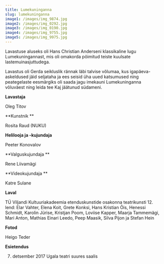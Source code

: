 ```yaml
---
title: Lumekuninganna
slug: lumekuninganna
image1: /images/img_9874.jpg
image2: /images/img_0292.jpg
image3: /images/img_0190.jpg
image4: /images/img_9755.jpg
image5: /images/img_9975.jpg
---
```

Lavastuse aluseks oli Hans Christian Anderseni klassikaline lugu Lumekuningannast, mis oli omakorda põimitud teiste kuulsate lastemuinasjuttudega.

Lavastus oli Gerda seikluslik rännak läbi talvise võlumaa, kus igapäeva- askeldused jäid seljataha ja ees seisid üha uued katsumused ning peategelaste eesmärgiks oli saada jagu imekauni Lumekuninganna võluväest ning leida tee Kaj jäätunud südameni.

**Lavastaja**

Oleg Titov

**Kunstnik **

Rosita Raud (NUKU)

**Helilooja ja -kujundaja**

Peeter Konovalov

**Valguskujundaja **

Rene Liivamägi

**Videokujundaja **

Katre Sulane

**Laval**

TÜ Viljandi Kultuuriakadeemia etenduskunstide osakonna teatrikunsti 12. lend: Elar Vahter, Elena Koit, Grete Konksi, Hans Kristian Õis, Henessi Schmidt, Karolin Jürise, Kristjan Poom, Loviise Kapper, Maarja Tammemägi, Mari Anton, Mathias Einari Leedo, Peep Maasik, Silva Pijon ja Stefan Hein

**Fotod**

Heigo Teder

**Esietendus**

07. detsember 2017 Ugala teatri suures saalis
